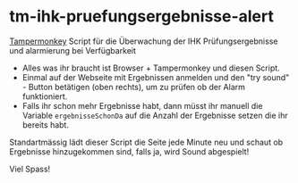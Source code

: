 # tm-ihk-pruefungsergebnisse-alert
[Tampermonkey](https://tampermonkey.net) Script für die Überwachung der IHK Prüfungsergebnisse und alarmierung bei Verfügbarkeit

- Alles was ihr braucht ist Browser + Tampermonkey und diesen Script.
- Einmal auf der Webseite mit Ergebnissen anmelden und den "try sound" - Button betätigen (oben rechts), um zu prüfen ob der Alarm funktioniert.
- Falls ihr schon mehr Ergebnisse habt, dann müsst ihr manuell die Variable `ergebnisseSchonDa` auf die Anzahl der Ergebnisse setzen die ihr bereits habt.

Standartmässig lädt dieser Script die Seite jede Minute neu und schaut ob Ergebnisse hinzugekommen sind, falls ja, wird Sound abgespielt!

Viel Spass!
